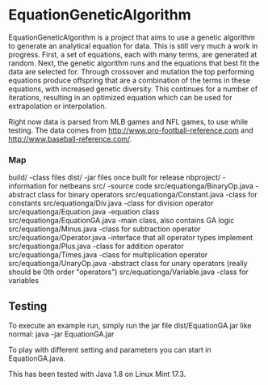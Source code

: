 # EquationGeneticAlgorithm

EquationGeneticAlgorithm is a project that aims to use a genetic algorithm to generate an analytical equation for data. This is still very much a work in progress. First, a set of equations, each with many terms, are generated at random. Next, the genetic algorithm runs and the equations that best fit the data are selected for. Through crossover and mutation the top performing equations produce offspring that are a combination of the terms in these equations, with increased genetic diversity. This continues for a number of iterations, resulting in an optimized equation which can be used for extrapolation or interpolation.


Right now data is parsed from MLB games and NFL games, to use while testing. The data comes from http://www.pro-football-reference.com and http://www.baseball-reference.com/. 


### Map


build/ -class files
dist/ -jar files once built for release
nbproject/ -information for netbeans
src/ -source code
src/equationga/BinaryOp.java -abstract class for binary operators
src/equationga/Constant.java -class for constants
src/equationga/Div.java -class for division operator
src/equationga/Equation.java -equation class
src/equationga/EquationGA.java -main class, also contains GA logic
src/equationga/Minus.java -class for subtraction operator
src/equationga/Operator.java -interface that all operator types implement
src/equationga/Plus.java -class for addition operator
src/equationga/Times.java -class for multiplication operator
src/equationga/UnaryOp.java -abstract class for unary operators (really should be 0th order "operators")
src/equationga/Variable.java -class for variables


## Testing

To execute an example run, simply run the jar file dist/EquationGA.jar like normal:
java -jar EquationGA.jar

To play with different setting and parameters you can start in EquationGA.java.


This has been tested with Java 1.8 on Linux Mint 17.3.
